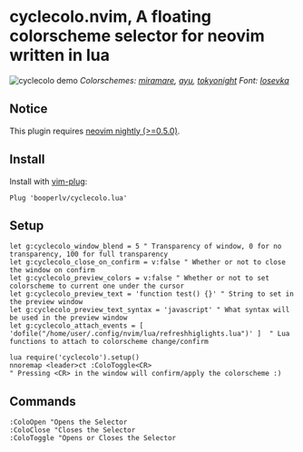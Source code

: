 # cyclecolo.nvim, A floating colorscheme selector for neovim written in lua

![cyclecolo demo](https://user-images.githubusercontent.com/65604882/122340239-9f422400-cf74-11eb-83d1-a2c97b9d23c5.gif)
*Colorschemes: [miramare](https://github.com/franbach/miramare), [ayu](https://github.com/Shatur/neovim-ayu), [tokyonight](https://github.com/folke/tokyonight.nvim)  Font: [Iosevka](https://github.com/be5invis/Iosevka)*

## Notice
This plugin requires [neovim nightly (>=0.5.0)](https://github.com/neovim/neovim/wiki/Installing-Neovim).

## Install

Install with [vim-plug](https://github.com/junegunn/vim-plug):
```vim
Plug 'booperlv/cyclecolo.lua'
```

## Setup

```vim
let g:cyclecolo_window_blend = 5 " Transparency of window, 0 for no transparency, 100 for full transparency
let g:cyclecolo_close_on_confirm = v:false " Whether or not to close the window on confirm
let g:cyclecolo_preview_colors = v:false " Whether or not to set colorscheme to current one under the cursor
let g:cyclecolo_preview_text = 'function test() {}' " String to set in the preview window 
let g:cyclecolo_preview_text_syntax = 'javascript' " What syntax will be used in the preview window
let g:cyclecolo_attach_events = [ 'dofile("/home/user/.config/nvim/lua/refreshhiglights.lua")' ]  " Lua functions to attach to colorscheme change/confirm

lua require('cyclecolo').setup()
nnoremap <leader>ct :ColoToggle<CR>
" Pressing <CR> in the window will confirm/apply the colorscheme :)
```
## Commands

```vim
:ColoOpen "Opens the Selector
:ColoClose "Closes the Selector
:ColoToggle "Opens or Closes the Selector
```
